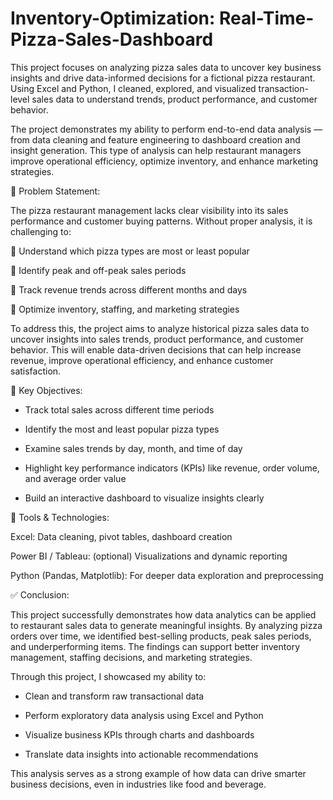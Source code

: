 # Inventory-Optimization: Real-Time-Pizza-Sales-Dashboard

This project focuses on analyzing pizza sales data to uncover key business insights and drive data-informed decisions for a fictional pizza restaurant. Using Excel and Python, I cleaned, explored, and visualized transaction-level sales data to understand trends, product performance, and customer behavior.

The project demonstrates my ability to perform end-to-end data analysis — from data cleaning and feature engineering to dashboard creation and insight generation. This type of analysis can help restaurant managers improve operational efficiency, optimize inventory, and enhance marketing strategies.


🧩 Problem Statement:

The pizza restaurant management lacks clear visibility into its sales performance and customer buying patterns. Without proper analysis, it is challenging to:

 📌 Understand which pizza types are most or least popular

 📌 Identify peak and off-peak sales periods

 📌 Track revenue trends across different months and days

 📌 Optimize inventory, staffing, and marketing strategies

To address this, the project aims to analyze historical pizza sales data to uncover insights into sales trends, product performance, and customer behavior. This will enable data-driven decisions that can help increase revenue, improve operational efficiency, and enhance customer satisfaction.


📍 Key Objectives:

* Track total sales across different time periods

* Identify the most and least popular pizza types

* Examine sales trends by day, month, and time of day

* Highlight key performance indicators (KPIs) like revenue, order volume, and average order value

* Build an interactive dashboard to visualize insights clearly

📝 Tools & Technologies:

Excel: Data cleaning, pivot tables, dashboard creation

Power BI / Tableau: (optional) Visualizations and dynamic reporting

Python (Pandas, Matplotlib): For deeper data exploration and preprocessing


✅ Conclusion:

This project successfully demonstrates how data analytics can be applied to restaurant sales data to generate meaningful insights. By analyzing pizza orders over time, we identified best-selling products, peak sales periods, and underperforming items. The findings can support better inventory management, staffing decisions, and marketing strategies.

Through this project, I showcased my ability to:

* Clean and transform raw transactional data

* Perform exploratory data analysis using Excel and Python

* Visualize business KPIs through charts and dashboards

* Translate data insights into actionable recommendations

This analysis serves as a strong example of how data can drive smarter business decisions, even in industries like food and beverage.
